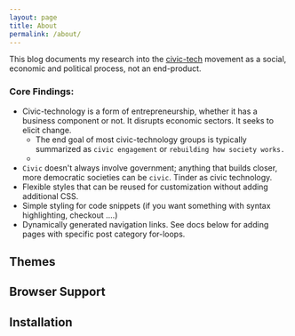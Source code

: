 ```yaml
---
layout: page
title: About
permalink: /about/
---
```



This blog documents my research into the [civic-tech](http://www.govtech.com/civic/What-is-Civic-Tech.html) movement as a social, economic and political process, not an end-product.

### Core Findings:

* Civic-technology is a form of entrepreneurship, whether it has a business component or not. It disrupts economic sectors. It seeks to elicit change.&nbsp;
  * The end goal of most civic-technology groups is typically summarized as `civic engagement` or `rebuilding how society works.`
  * &nbsp;
* `Civic` doesn't always involve government; anything that builds closer, more democratic societies can be `civic`. Tinder as civic technology.
* Flexible styles that can be reused for customization without adding additional CSS.
* Simple styling for code snippets (if you want something with syntax highlighting, checkout ….)
* Dynamically generated navigation links. See docs below for adding pages with specific post category for-loops.

## Themes

## Browser Support

## Installation